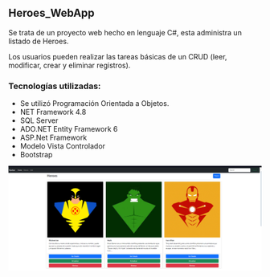 ##  Heroes_WebApp 

Se trata de un proyecto web hecho en lenguaje C#, esta administra un listado de Heroes.
 
Los usuarios pueden realizar las tareas básicas de un CRUD (leer, modificar, crear y eliminar registros).

### Tecnologías utilizadas:
 - Se utilizó Programación Orientada a Objetos.
 - NET Framework 4.8
 - SQL Server
 - ADO.NET Entity Framework 6
 - ASP.Net Framework
 - Modelo Vista Controlador
 - Bootstrap

![Imagen1](Heroes/Content/RepoImages/heroes1.png)

